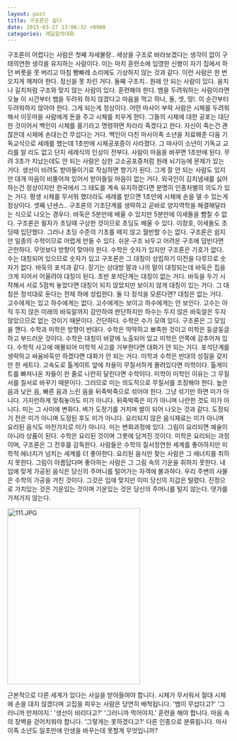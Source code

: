 ```yaml
---
layout: post
title: 구조론은 쉽다
date: 2015-03-27 13:06:32 +0900
categories: 깨달음의대화
---
```

구조론이 어렵다는 사람은 첫째 자세불량.. 세상을 구조로 바라보겠다는 생각이 없이 구태의연한 생각을 유지하는 사람이다. 이는 마치 훈련소에 입영한 신병이 자기 집에서 하던 버릇을 못 버리고 아침 빵빠레 소리에도 기상하지 않는 것과 같다. 이런 사람은 한 번 오지게 깨져야 한다. 정신을 못 차린 거다. 둘째 구조치.. 원래 안 되는 사람이 있다. 음치나 길치처럼 구조와 맞지 않는 사람이 있다. 훈련해야 한다. 뱀을 두려워하는 사람이라면 오늘 이 시간부터 뱀을 두려워 하지 않겠다고 마음을 먹고 하나, 둘, 셋, 땅!. 이 순간부터 두려워하지 않아야 한다. 그게 되는게 정상이다. 어떤 마사이 부락 사람은 시체를 두려워해서 이웃마을 사람에게 돈을 주고 시체를 치우게 한다. 그들의 시체에 대한 공포는 대단한 것이어서 백인이 시체를 옮기라고 명령하면 차라리 죽겠다고 한다. 자신이 죽는건 괜찮은데 시체에 손대는건 무섭다는 거다. 백인이 다친 마사이족 소년을 치료해준 다음 기독교식으로 세례를 했는데 1초만에 시체공포증이 사라졌다. 그 마사이 소년이 기독교 교리를 알 리도 없고 단지 세례식의 인상이 전부다. 사람이 마음을 바꾸면 1초만에 된다. 무려 3초가 지났는데도 안 되는 사람은 심한 고소공포증처럼 원래 뇌기능에 문제가 있는 거다. 생선이 비려도 받아들이기로 작심하면 향기가 된다. 그게 잘 안 되는 사람도 있지만 대개 마음이 비뚤어져 있어서 받아들일 마음이 없는 거다. 외국인이 김치냄새를 싫어하는건 정상이지만 한국에서 그 태도를 계속 유지하겠다면 분명히 인종차별의 의도가 있는 거다. 평생 시체를 무서워 했더라도 세례를 받으면 1초만에 시체에 손을 댈 수 있는게 정상이다. 셋째 넌센스.. 구조론의 기초단계를 생략하고 곧바로 양자역학을 해결해달라는 식으로 나오는 경우다. 바둑은 5분만에 배울 수 있지만 5분만에 이세돌을 뺨칠 수 없다. 구조론은 필자가 초딩때 구상한 것이므로 초딩도 배울 수 있다. 이창호, 이세돌도 초딩때 입단했다. 그러나 초딩 수준의 기초를 떼지 않고 월반할 수는 없다. 구조론은 쉽지만 일종의 수학이므로 어렵게 만들 수 있다. 쉬운 구조 놔두고 어려운 구조에 덤빈다면 곤란하다. 무엇보다 방향이 맞아야 한다. 수학은 숫자가 있지만 구조론은 기호가 없다. 수는 대칭되어 있으므로 숫자가 있고 구조론은 그 대칭이 성립하기 이전을 다루므로 숫자가 없다. 바둑의 포석과 같다. 장기는 상대방 말과 나의 말이 대칭되는데 바둑은 집을 크게 지어서 어울려야 대칭이 된다. 초반 포석단계는 대칭이 없는 거다. 바둑을 두기 시작해서 서로 5점씩 놓았다면 대칭이 되지 않았지만 보이지 않게 대칭이 있는 거다. 그 대칭은 정석대로 둔다는 전제 하에 성립한다. 둘 다 정석을 모른다면? 대칭은 없는 거다. 고수에게는 있고 하수에게는 없다. 고수에게는 보이고 하수에게는 안 보인다. 고수는 아직 두지 않은 미래의 바둑알까지 감안하여 판단하지만 하수는 두지 않은 바둑알은 두지 않았으므로 없는 것이기 때문이다. 간단하다. 수학은 수가 모여 있다. 구조론은 그 모임을 깬다. 수학과 미학은 방향이 반대다. 수학은 딱딱하고 뾰족한 것이고 미학은 둥글둥글하고 부드러운 것이다. 수학은 대칭이 바깥에 노출되어 있고 미학은 안쪽에 감추어져 있다. 수학적 사고에 매몰되어 미학적 사고를 거부한다면 대화가 안 되는 거다. 포석단계를 생략하고 싸움바둑만 하겠다면 대화가 안 되는 거다. 미학과 수학은 반대의 성질을 갖지만 한 세트다. 고속도로 톨게이트 앞에 차들이 무질서하게 몰려있다면 미학이다. 톨게이트를 빠져나온 차들이 한 줄로 나란히 달린다면 수학이다. 미학이 미학인 이유는 그 무질서를 질서로 바꾸기 때문이다. 그러므로 미는 의도적으로 무질서를 조장해야 한다. 높은 음과 낮은 음, 빠른 음과 느린 음을 뒤죽박죽으로 섞어야 한다. 그냥 섞기만 하면 미가 아니다. 가지런하게 맞춰놓아도 미가 아니다. 뒤죽박죽은 미가 아니며 나란한 것도 미가 아니다. 미는 그 사이에 변화다. 벼가 도정기를 거치며 쌀이 되어 나오는 것과 같다. 도정되기 전은 미가 아니며 도정된 후도 미가 아니다. 요리되지 않은 음식재료는 미가 아니며 요리된 음식도 마찬가지로 미가 아니다. 미는 변화과정에 있다. 그림이 요리되면 예술이 아니라 상품이 된다. 수학은 요리된 것이며 그릇에 담겨진 것이다. 미학은 요리되는 과정이며, 구조론은 그 전후를 감독한다. 사람들은 수학의 질서정연한 세계를 좋아하지만 미학적 에너지가 넘치는 세계를 더 좋아한다. 요리된 음식만 찾는 사람은 그 에너지를 취하지 못한다. 그림이 아름답다며 좋아하는 사람은 그 그림 속의 기운을 취하지 못한다. 내 입에 맞게 가공된 음식은 당신의 주머니를 털어가는 자객에 불과하다. 우리 주변의 사물은 수학의 가공을 거친 것이다. 그것은 입에 맞지만 이미 당신의 지갑은 털렸다. 진정으로 가치있는 것은 기운있는 것이며 기운있는 것은 당신의 주머니를 털지 않는다. 댓가를 가져가지 않는다. 

  



<img src="assets/attach/images/198/592/576/111.JPG" alt="111.JPG" width="300" height="397" />   


  


근본적으로 다른 세계가 있다는 사실을 받아들여야 합니다. 시체가 무서워서 절대 시체에 손을 대지 않겠다며 고집을 피우는 사람은 당연히 배척됩니다. '뱀이 무섭다고?' '그러니까 만져야지.' '생선이 비리다고?' '그러니까 먹어야지.' 훈련을 해야 합니다. 마음 속의 장벽을 걷어치워야 합니다. '그렇게는 못하겠다고?' 다른 인종으로 분류됩니다. 마사이족 소년도 일초만에 인생을 바꾸는데 못할게 무엇입니까?
